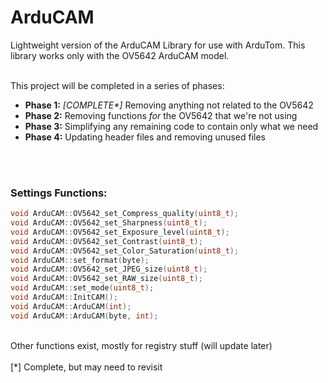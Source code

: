 # ArduCAM
Lightweight version of the ArduCAM Library for use with ArduTom.  This library works only with the OV5642 ArduCAM model.
<br>
<br>

This project will be completed in a series of phases:
 * __Phase 1:__ _[COMPLETE*]_ Removing anything not related to the OV5642
 * __Phase 2:__ Removing functions _for_ the OV5642 that we're not using
 * __Phase 3:__ Simplifying any remaining code to contain only what we need
 * __Phase 4:__ Updating header files and removing unused files
<br>
<br>

### Settings Functions:
```c++
void ArduCAM::OV5642_set_Compress_quality(uint8_t);
void ArduCAM::OV5642_set_Sharpness(uint8_t);
void ArduCAM::OV5642_set_Exposure_level(uint8_t);
void ArduCAM::OV5642_set_Contrast(uint8_t);
void ArduCAM::OV5642_set_Color_Saturation(uint8_t);
void ArduCAM::set_format(byte);
void ArduCAM::OV5642_set_JPEG_size(uint8_t);
void ArduCAM::OV5642_set_RAW_size(uint8_t);
void ArduCAM::set_mode(uint8_t);
void ArduCAM::InitCAM();
void ArduCAM::ArduCAM(int);
void ArduCAM::ArduCAM(byte, int);
```
<br>
Other functions exist, mostly for registry stuff (will update later)
<br>
<br>
[*] Complete, but may need to revisit
